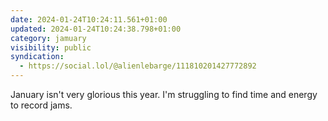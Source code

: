 ```yaml
---
date: 2024-01-24T10:24:11.561+01:00
updated: 2024-01-24T10:24:38.798+01:00
category: jamuary
visibility: public
syndication:
  - https://social.lol/@alienlebarge/111810201427772892
---
```


January isn't very glorious this year. I'm struggling to find time and energy to record jams.
